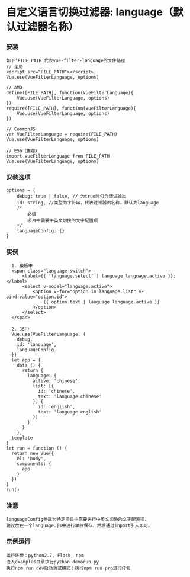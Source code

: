 # 自定义语言切换过滤器: language（默认过滤器名称）

### 安装
	如下‘FILE_PATH’代表vue-filter-language的文件路径
	// 全局
	<script src="FILE_PATH"></script>
	Vue.use(VueFilterLanguage, options)
	
	// AMD		
	define([FILE_PATH], function(VueFilterLanguage){
		Vue.use(VueFilterLanguage, options)
	})
	require([FILE_PATH], function(VueFilterLanguage){
		Vue.use(VueFilterLanguage, options)
	})
	
	// CommonJS
	var VueFilterLanguage = require(FILE_PATH)
	Vue.use(VueFilterLanguage, options)
	
	// ES6（推荐）
	import VueFilterLanguage from FILE_PATH
	Vue.use(VueFilterLanguage, options)

### 安装选项
	options = {
		debug: true | false, // 为true时包含调试输出
		id: string, //类型为字符串，代表过滤器的名称，默认为language
		/*	
			必填
			项目中需要中英文切换的文字配置项
		*/
		languageConfig: {}
	}
### 实例
	  1. 模板中
	  <span class="language-switch">
          <label>{{ 'language.select' | language language.active }}:</label>
          <select v-model="language.active">
              <option v-for="option in language.list" v-bind:value="option.id">
                  {{ option.text | language language.active }}
              </option>
          </select>
      </span>
      
	  2. JS中
	  Vue.use(VueFilterLanguage, {
        debug,
        id: 'language',
        languageConfig
      })
      let app = {
        data () {
    	  return {
            language: {
              active: 'chinese',
              list: [{
                id: 'chinese',
                text: 'language.chinese'
              }, {
                id: 'english',
                text: 'language.english'
              }]
            }
          }
        },
      template
    }
    let run = function () {
      return new Vue({
        el: 'body',
        components: {
          app
        }
      })
    }
    run()
    
### 注意
	languageConfig参数为特定项目中需要进行中英文切换的文字配置项，
    建议放在一个language.js中进行单独保存，然后通过inport引入即可。
    
### 示例运行
	运行环境：python2.7, Flask, npm
	进入examples目录执行python demorun.py
	执行npm run dev启动调试模式；执行npm run pro进行打包
	